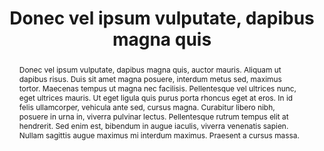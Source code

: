 ---
authors: ['zzossig']
publisher: "Self-Published"
abstract: "Donec vel ipsum vulputate, dapibus magna quis, auctor mauris. Aliquam ut dapibus risus. Duis sit amet magna posuere, interdum metus sed, maximus tortor. Maecenas tempus ut magna nec facilisis. Pellentesque vel ultrices nunc, eget ultrices mauris. Ut eget ligula quis purus porta rhoncus eget at eros. In id felis ullamcorper, vehicula ante sed, cursus magna. Curabitur libero nibh, posuere in urna in, viverra pulvinar lectus. Pellentesque rutrum tempus elit at hendrerit. Sed enim est, bibendum in augue iaculis, viverra venenatis sapien. Nullam sagittis augue maximus mi interdum maximus. Praesent a cursus massa."
shorttitle: "Donec vel ipsum vulputate"
isbn: "978-1-311-04245-3"
copyright: "All rights reserved"
title: "Donec vel ipsum vulputate, dapibus magna quis"
ENTRYTYPE: "book"
enableToc: False
enableWhoami: True
pinned: true
publishDate: "2017-06-01"
---